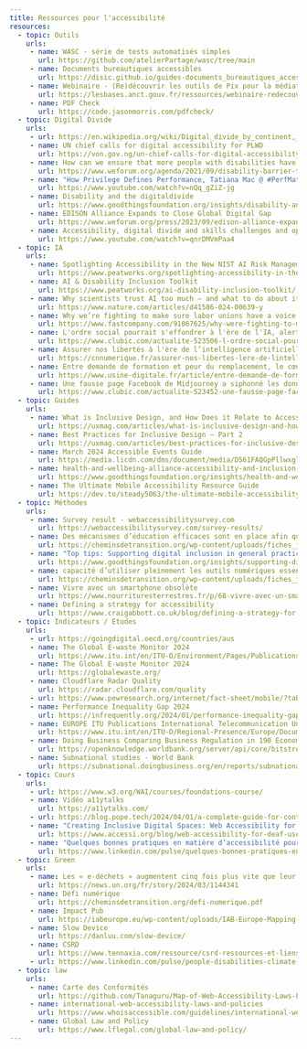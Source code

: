 ```yaml
---
title: Ressources pour l'accessibilité
resources:
  - topic: Outils
    urls:
     - name: WASC - série de tests automatisés simples
       url: https://github.com/atelierPartage/wasc/tree/main
     - name: Documents bureautiques accessibles
       url: https://disic.github.io/guides-documents_bureautiques_accessibles/html/
     - name: Webinaire - (Re)découvrir les outils de Pix pour la médiation numérique
       url: https://lesbases.anct.gouv.fr/ressources/webinaire-redecouvrir-les-outils-de-pix-pour-la-mediation-numerique
     - name: PDF Check
       url: https://code.jasonmorris.com/pdfcheck/
  - topic: Digital Divide
    urls:
     - url: https://en.wikipedia.org/wiki/Digital_divide_by_continent,_area_and_country
     - name: UN chief calls for digital accessibility for PLWD
       url: https://von.gov.ng/un-chief-calls-for-digital-accessibility-for-plwd/
     - name: How can we ensure that more people with disabilities have access to digital devices?
       url: https://www.weforum.org/agenda/2021/09/disability-barrier-to-digital-device-ownership/
     - name: "How Privilege Defines Performance, Tatiana Mac @ #PerfMatters Conference 2019"
       url: https://www.youtube.com/watch?v=nQq_gZiZ-jg
     - name: Disability and the digitaldivide
       url: https://www.goodthingsfoundation.org/insights/disability-and-the-digital-divide/ 
     - name: EDISON Alliance Expands to Close Global Digital Gap 
       url: https://www.weforum.org/press/2023/09/edison-alliance-expands-to-close-global-digital-gap/
     - name: Accessibility, digital divide and skills challenges and opportunities ?
       url: https://www.youtube.com/watch?v=qnrDMVmPaa4
  - topic: IA
    urls:
     - name: Spotlighting Accessibility in the New NIST AI Risk Management Framework
       url: https://www.peatworks.org/spotlighting-accessibility-in-the-new-nist-ai-risk-management-framework/
     - name: AI & Disability Inclusion Toolkit
       url: https://www.peatworks.org/ai-disability-inclusion-toolkit/
     - name: Why scientists trust AI too much — and what to do about it
       url: https://www.nature.com/articles/d41586-024-00639-y
     - name: Why we’re fighting to make sure labor unions have a voice in how AI is implemented
       url: https://www.fastcompany.com/91067625/why-were-fighting-to-make-sure-labor-unions-have-a-voice-in-how-ai-is-implemented
     - name: L'ordre social pourrait s'effondrer à l'ère de l'IA, alertent deux grandes institutions japonaises
       url: https://www.clubic.com/actualite-523506-l-ordre-social-pourrait-s-effondrer-a-l-ere-de-l-ia-alertent-deux-grandes-institutions-japonaises.html
     - name: Assurer nos libertés à l'ère de l’intelligence artificielle
       url: https://cnnumerique.fr/assurer-nos-libertes-lere-de-lintelligence-artificielle
     - name: Entre demande de formation et peur du remplacement, le cœur des salariés balance
       url: https://www.usine-digitale.fr/article/entre-demande-de-formation-et-peur-du-remplacement-le-c-ur-des-salaries-balance.N2211077
     - name: Une fausse page Facebook de Midjourney a siphonné les données de plus d'un million d'abonnés pendant 1 an avant d'être fermée
       url: https://www.clubic.com/actualite-523452-une-fausse-page-facebook-de-midjourney-a-siphonne-les-donnees-de-plus-d-un-millions-d-abonnes-pendant-1-an-avant-d-etre-fermee.html
  - topic: Guides
    urls:
     - name: What is Inclusive Design, and How Does it Relate to Accessibility? – Part 1
       url: https://uxmag.com/articles/what-is-inclusive-design-and-how-does-it-relate-to-accessibility-part-1
     - name: Best Practices for Inclusive Design – Part 2
       url: https://uxmag.com/articles/best-practices-for-inclusive-design-part-2
     - name: March 2024 Accessible Events Guide
       url: https://media.licdn.com/dms/document/media/D561FAQGpPllwxglKIw/feedshare-document-pdf-analyzed/0/1711446535749?e=1712188800&v=beta&t=SgXJ8sNbdw9Yvridp5tOhpI6sLg9Igzj_wM8cXUQ5no
     - name: health-and-wellbeing-alliance-accessibility-and-inclusion-guidance
       url: https://www.goodthingsfoundation.org/insights/health-and-wellbeing-alliance-accessibility-and-inclusion-guidance/
     - name: The Ultimate Mobile Accessibility Resource Guide 
       url: https://dev.to/steady5063/the-ultimate-mobile-accessibility-resource-guide-53gh
  - topic: Méthodes
    urls:
     - name: Survey result - webaccessibilitysurvey.com
       url: https://webaccessibilitysurvey.com/survey-results/
     - name: Des mécanismes d’éducation efficaces sont en place afin que toutes et tous aient la capacité d’utiliser pleinement les outils numériques essentiels
       url: https://cheminsdetransition.org/wp-content/uploads/fiches_jalons_numerique/Jalon12_Defi-numerique.pdf
     - name: "Top tips: Supporting digital inclusion in general practice"
       url: https://www.goodthingsfoundation.org/insights/supporting-digital-inclusion-in-general-practice-top-tips/
     - name: capacité d’utiliser pleinement les outils numériques essentiels
       url: https://cheminsdetransition.org/wp-content/uploads/fiches_jalons_numerique/Jalon12_Defi-numerique.pdf
     - name: Vivre avec un smartphone obsolète
       url: https://www.nourrituresterrestres.fr/p/68-vivre-avec-un-smartphone-obsolete
     - name: Defining a strategy for accessibility
       url: https://www.craigabbott.co.uk/blog/defining-a-strategy-for-accessibility/
  - topic: Indicateurs / Etudes
    urls:
     - url: https://goingdigital.oecd.org/countries/aus
     - name: The Global E-waste Monitor 2024
       url: https://www.itu.int/en/ITU-D/Environment/Pages/Publications/The-Global-E-waste-Monitor-2024.aspx
     - name: The Global E-waste Monitor 2024
       url: https://globalewaste.org/
     - name: Cloudflare Radar Quality
       url: https://radar.cloudflare.com/quality
     - url: https://www.pewresearch.org/internet/fact-sheet/mobile/?tabId=tab-64e32376-5a21-4b1d-8f8b-5f92406db984
     - name: Performance Inequality Gap 2024
       url: https://infrequently.org/2024/01/performance-inequality-gap-2024/
     - name: EUROPE ITU Publications International Telecommunication Union Europe ICT accessibility assessment for the Europe region
       url: https://www.itu.int/en/ITU-D/Regional-Presence/Europe/Documents/Events/2020/AE20/event/D-PHCB-ICT_ACCESS_EUR.01-2021-PDF-E.pdf
     - name: Doing Business Comparing Business Regulation in 190 Economies 2020
       url: https://openknowledge.worldbank.org/server/api/core/bitstreams/75ea67f9-4bcb-5766-ada6-6963a992d64c/content
     - name: Subnational studies - World Bank
       url: https://subnational.doingbusiness.org/en/reports/subnational-reports/about
  - topic: Cours
    urls:
     - url: https://www.w3.org/WAI/courses/foundations-course/
     - name: Vidéo a11ytalks
       url: https://a11ytalks.com/
     - url: https://blog.pope.tech/2024/04/01/a-complete-guide-for-content-creators-to-start-making-accessible-content/
     - name: "Creating Inclusive Digital Spaces: Web Accessibility for Deaf User"
       url: https://www.accessi.org/blog/web-accessibility-for-deaf-users/
     - name: "Quelques bonnes pratiques en matière d’accessibilité pour un projet e-learning : notre retour d’expérience !"
       url: https://www.linkedin.com/pulse/quelques-bonnes-pratiques-en-mati%25C3%25A8re-daccessibilit%25C3%25A9-learning-sphere-wrpae/
  - topic: Green
    urls:
     - name: Les « e-déchets » augmentent cinq fois plus vite que leur recyclage
       url: https://news.un.org/fr/story/2024/03/1144341
     - name: Défi numérique
       url: https://cheminsdetransition.org/defi-numerique.pdf
     - name: Impact Pub
       url: https://iabeurope.eu/wp-content/uploads/IAB-Europe-Mapping-of-Greenhouse-Gas-Estimation-Solutions-in-Digtial-Advertising.pdf
     - name: Slow Device
       url: https://danluu.com/slow-device/
     - name: CSRD
       url: https://www.tennaxia.com/ressource/csrd-ressources-et-liens-utiles/
     - url: https://www.linkedin.com/pulse/people-disabilities-climate-change-our-crisis-too-singhal-yotzc/
  - topic: law
    urls:
     - name: Carte des Conformités
       url: https://github.com/Tanaguru/Map-of-Web-Accessibility-Laws-Policies/blob/master/South%20America/Brazil.mdown
     - name: international-web-accessibility-laws-and-policies
       url: https://www.whoisaccessible.com/guidelines/international-web-accessibility-laws-and-policies/
     - name: Global Law and Policy
       url: https://www.lflegal.com/global-law-and-policy/
---
```



      
      
      
      
      
      